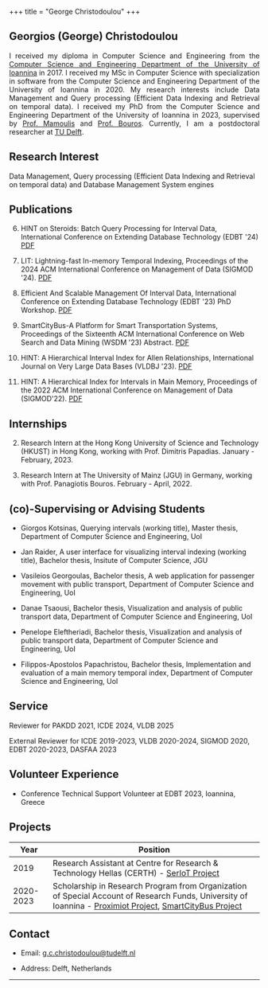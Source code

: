 +++
title = "George Christodoulou"
+++

## Georgios (George) Christodoulou 
<div align='justify'>
I received my diploma in Computer Science and Engineering from the <a href='https://www.cse.uoi.gr/?lang=en'>Computer Science and Engineering Department of the University of Ioannina</a> in 2017. I received my MSc in Computer Science with specialization in software from the Computer Science and Engineering Department of the University of Ioannina in 2020. My research interests include Data Management and Query processing (Efficient Data Indexing and Retrieval on temporal data). I received my PhD from the Computer Science and Engineering Department of the University of Ioannina in 2023, supervised by <a href='https://www.cs.uoi.gr/~nikos/indexb.html'>Prof. Mamoulis</a> and  <a href='https://pbour.github.io/'>Prof. Bouros</a>. Currently, I am a postdoctoral researcher at <a href='https://www.tudelft.nl/'>TU Delft</a>.
</div>

## Research Interest

Data Management, Query processing (Efficient Data Indexing and Retrieval on temporal data) and Database Management System engines




## Publications 

6. HINT on Steroids: Batch Query Processing for Interval Data, International Conference on Extending Database Technology (EDBT '24) [PDF](/George_Christodoulou_EDBT24.pdf)

5. LIT: Lightning-fast In-memory Temporal Indexing, Proceedings of the 2024 ACM International Conference on Management of Data (SIGMOD '24). [PDF](/George_Christodoulou_SIGMOD24.pdf)

4. Efficient And Scalable Management Of Interval Data, International Conference on Extending Database Technology (EDBT '23) PhD Workshop. [PDF](/George_Christodoulou_EDBT_PhD_Workshop.pdf)

3. SmartCityBus-A Platform for Smart Transportation Systems, Proceedings of the Sixteenth ACM International Conference on Web Search and Data Mining (WSDM '23) Abstract. [PDF](/GeorgeChristodoulou_WSDM23.pdf)

2. HINT: A Hierarchical Interval Index for Allen Relationships, International Journal on Very Large Data Bases (VLDBJ '23). [PDF](/George_Christodoulou_VLDBJ.pdf)

1. HINT: A Hierarchical Index for Intervals in Main Memory, Proceedings of the 2022 ACM International Conference on Management of Data (SIGMOD'22). [PDF](/George_Christodoulou_SIGMOD22.pdf)

## Internships 


2.   Research Intern at the Hong Kong University of Science and Technology (HKUST) in Hong Kong, working with Prof. Dimitris Papadias. January - February, 2023.

1.   Research Intern at The University of Mainz (JGU) in Germany, working with Prof. Panagiotis Bouros. February - April, 2022.

## (co)-Supervising or Advising Students
	
* Giorgos Kotsinas, Querying intervals (working title), Master thesis, Department of Computer Science and Engineering, UoI

* Jan Raider, A user interface for visualizing interval indexing (working title), Bachelor thesis, Insitute of Computer Science, JGU

* Vasileios Georgoulas, Bachelor thesis, A web application for passenger movement with public transport, Department of Computer Science and Engineering, UoI

* Danae Tsaousi, Bachelor thesis, Visualization and analysis of public transport data, Department of Computer Science and Engineering, UoI

* Penelope Eleftheriadi, Bachelor thesis, Visualization and analysis of public transport data, Department of Computer Science and Engineering, UoI

* Filippos-Apostolos Papachristou, Bachelor thesis, Implementation and evaluation of a main memory temporal index, Department of Computer Science and Engineering, UoI

## Service

Reviewer for PAKDD 2021, ICDE 2024, VLDB 2025  

External Reviewer for ICDE 2019-2023, VLDB 2020-2024, SIGMOD 2020, EDBT 2020-2023, DASFAA 2023

## Volunteer Experience

* Conference Technical Support Volunteer at EDBT 2023, Ioannina, Greece


## Projects

Year | Position
-----|--------
2019 | Research Assistant at Centre for Research & Technology Hellas (CERTH) - [SerIoT Project](https://seriot-project.eu/)
2020-2023 | Scholarship in Research Program from Organization of Special Account of Research Funds, University of Ioannina - [Proximiot Project](https://proximiot.com/), [SmartCityBus Project](https://smartcitybusproject.github.io/) 



## Contact

* Email:   [g.c.christodoulou@tudelft.nl](mailto:g.c.christodoulou@tudelft.nl)

* Address: Delft, Netherlands 
---

